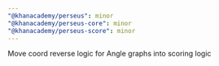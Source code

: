 ```yaml
---
"@khanacademy/perseus": minor
"@khanacademy/perseus-core": minor
"@khanacademy/perseus-score": minor
---
```


Move coord reverse logic for Angle graphs into scoring logic
